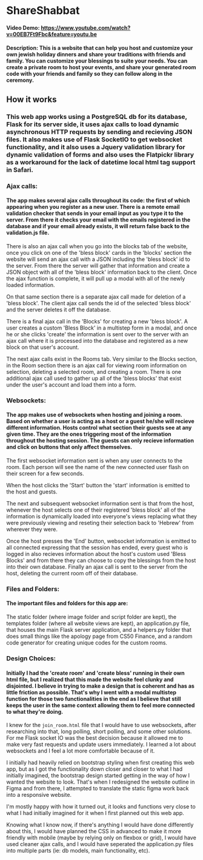 # ShareShabbat
#### Video Demo:  https://www.youtube.com/watch?v=00EB7Ft9Fbc&feature=youtu.be
#### Description: This is a website that can help you host and customize your own jewish holiday dinners and share your traditions with friends and family. You can customize your blessings to suite your needs. You can create a private room to host your events, and share your generated room code with your friends and family so they can follow along in the ceremony.

## How it works

### This web app works using a PostgreSQL db for its database, Flask for its server side, it uses ajax calls to load dynamic asynchronous HTTP requests by sending and recieving JSON files. It also makes use of Flask SocketIO to get websocket functionality, and it also uses a Jquery validation library for dynamic validation of forms and also uses the Flatpickr library as a workaround for the lack of datetime local html tag support in Safari.

### Ajax calls:

#### The app makes several ajax calls throughout its code: the first of which appearing when you register as a new user. There is a remote email validation checker that sends in your email input as you type it to the server. From there it checks your email with the emails registered in the database and if your email already exists, it will return false back to the validation.js file.

There is also an ajax call when you go into the blocks tab of the website, once you click on one of the 'bless block' cards in the 'blocks' section the website will send an ajax call with a JSON including the 'bless block' id to the server. From there the server will gather that information and create a JSON object with all of the 'bless block' information back to the client. Once the ajax function is complete, it will pull up a modal with all of the newly loaded information.

On that same section there is a separate ajax call made for deletion of a 'bless block'. The client ajax call sends the id of the selected 'bless block' and the server deletes it off the database.

There is a final ajax call in the 'Blocks' for creating a new 'bless block'. A user creates a custom 'Bless Block' in a multistep form in a modal, and once he or she clicks 'create' the information is sent over to the server with an ajax call where it is processed into the database and registered as a new block on that user's account.

The next ajax calls exist in the Rooms tab. Very similar to the Blocks section, in the Room section there is an ajax call for viewing room information on selection, deleting a selected room, and creating a room. There is one additional ajax call used to gather up all of the 'bless blocks' that exist under the user's account and load them into a form.

### Websockets:

#### The app makes use of websockets when hosting and joining a room. Based on whether a user is acting as a host or a guest he/she will recieve different information. Hosts control what section their guests see at any given time. They are the ones triggering most of the information throughout the hosting session. The guests can only recieve information and click on buttons that only affect themselves.

The first websocket information sent is when any user connects to the room. Each person will see the name of the new connected user flash on their screen for a few seconds.

When the host clicks the 'Start' button the 'start' information is emitted to the host and guests.

The next and subsequent websocket information sent is that from the host, whenever the host selects one of their registered 'bless block' all of the information is dynamically loaded into everyone's views replacing what they were previously viewing and reseting their selection back to 'Hebrew' from wherever they were.

Once the host presses the 'End' button, websocket information is emitted to all connected expressing that the session has ended, every guest who is logged in also recieves information about the host's custom used 'Bless Blocks' and from there they can choose to copy the blessings from the host into their own database. Finally an ajax call is sent to the server from the host, deleting the current room off of their database.

### Files and Folders:

#### The important files and folders for this app are:

The static folder (where image folder and script folder are kept), the templates folder (where all website views are kept), an application.py file, that houses the main Flask server application, and a helpers.py folder that does small things like the apology page from CS50 Finance, and a random code generator for creating unique codes for the custom rooms.

### Design Choices:

#### Initially I had the 'create room' and 'create bless' running in their own html file, but I realized that this made the website feel clunky and disjointed. I believe in trying to make a design that is coherent and has as little friction as possible. That's why I went with a modal multistep function for those two functionalities in the end as I believe that still keeps the user in the same context allowing them to feel more connected to what they're doing.

I knew for the `join_room.html` file that I would have to use websockets, after researching into that, long polling, short polling, and some other solutions. For me Flask socket IO was the best decision because it allowed me to make very fast requests and update users immediately. I learned a lot about websockets and I feel a lot more comfortable because of it.

I initially had heavily relied on bootstrap styling when first creating this web app, but as I got the functionality down closer and closer to what I had initially imagined, the bootstrap design started getting in the way of how I wanted the website to look. That's when I redesigned the website outline in Figma and from there, I attempted to translate the static figma work back into a responsive website.

I'm mostly happy with how it turned out, it looks and functions very close to what I had initially imagined for it when I first planned out this web app.

Knowing what I know now, if there's anything I would have done differently about this, I would have planned the CSS in advanced to make it more friendly with mobile (maybe by relying only on flexbox or grid), I would have used cleaner ajax calls, and I would have seperated the application.py files into multiple parts (ie: db models, main functionality, etc).